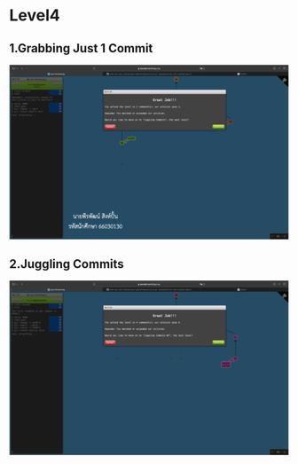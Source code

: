 # Level4

## 1.Grabbing Just 1 Commit
![alt text](image-11.png)

## 2.Juggling Commits
![alt text](image-12.png)

